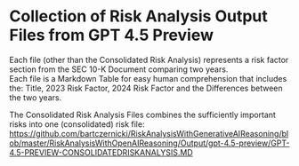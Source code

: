 ﻿# Collection of Risk Analysis Output Files from GPT 4.5 Preview

Each file (other than the Consolidated Risk Analysis) represents a risk factor section from the SEC 10-K Document comparing two years.  
Each file is a Markdown Table for easy human comprehension that includes the: Title, 2023 Risk Factor, 2024 Risk Factor and the Differences between the two years.  

The Consolidated Risk Analysis Files combines the sufficiently important risks into one (consolidated) risk file: 
https://github.com/bartczernicki/RiskAnalysisWithGenerativeAIReasoning/blob/master/RiskAnalysisWithOpenAIReasoning/Output/gpt-4.5-preview/GPT-4.5-PREVIEW-CONSOLIDATEDRISKANALYSIS.MD  
